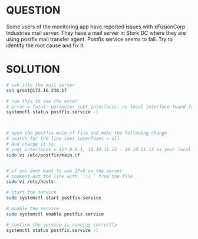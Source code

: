 # QUESTION

Some users of the monitoring app have reported issues with xFusionCorp Industries mail server. They have a mail server in Stork DC where they are using postfix mail transfer agent. Postfix service seems to fail. Try to identify the root cause and fix it.

# SOLUTION

```bash
# ssh into the mail server
ssh groot@172.16.238.17

# run this to see the error
# error = fatal: parameter inet_interfaces: no local interface found for ::1
systemctl status postfix.service -l



# open the postfix main.cf file and make the following change
# search for the line inet_interfaces = all
# And change it to:
# inet_interfaces = 127.0.0.1, 10.10.11.12 - 10.10.11.12 is your local IP address
sudo vi /etc/postfix/main.cf


# if you dont want to use IPv6 on the server
# comment out the line with `::1 ` from the file
sudo vi /etc/hosts

# start the service
sudo systemctl start postfix.service

# enable the service
sudo systemctl enable postfix.service

# confirm the service is running correctly
systemctl status postfix.service -l
```

